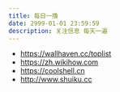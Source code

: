 ```yaml
---
title: 每日一撸
date: 2999-01-01 23:59:59
description: 关注信息 每天一遍 
---
```


* <https://wallhaven.cc/toplist>
* <https://zh.wikihow.com>
* <https://coolshell.cn>
* <http://www.shuiku.cc>
